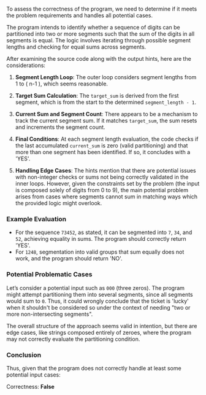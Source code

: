 To assess the correctness of the program, we need to determine if it meets the problem requirements and handles all potential cases.

The program intends to identify whether a sequence of digits can be partitioned into two or more segments such that the sum of the digits in all segments is equal. The logic involves iterating through possible segment lengths and checking for equal sums across segments.

After examining the source code along with the output hints, here are the considerations:

1. **Segment Length Loop**: The outer loop considers segment lengths from 1 to \( n-1 \), which seems reasonable.

2. **Target Sum Calculation**: The `target_sum` is derived from the first segment, which is from the start to the determined `segment_length - 1`.

3. **Current Sum and Segment Count**: There appears to be a mechanism to track the current segment sum. If it matches `target_sum`, the sum resets and increments the segment count.

4. **Final Conditions**: At each segment length evaluation, the code checks if the last accumulated `current_sum` is zero (valid partitioning) and that more than one segment has been identified. If so, it concludes with a 'YES'.

5. **Handling Edge Cases**: The hints mention that there are potential issues with non-integer checks or sums not being correctly validated in the inner loops. However, given the constraints set by the problem (the input is composed solely of digits from 0 to 9), the main potential problem arises from cases where segments cannot sum in matching ways which the provided logic might overlook.

### Example Evaluation
- For the sequence `73452`, as stated, it can be segmented into `7`, `34`, and `52`, achieving equality in sums. The program should correctly return 'YES'.
- For `1248`, segmentation into valid groups that sum equally does not work, and the program should return 'NO'.

### Potential Problematic Cases
Let’s consider a potential input such as `000` (three zeros). The program might attempt partitioning them into several segments, since all segments would sum to `0`. Thus, it could wrongly conclude that the ticket is 'lucky' when it shouldn't be considered so under the context of needing "two or more non-intersecting segments". 

The overall structure of the approach seems valid in intention, but there are edge cases, like strings composed entirely of zeroes, where the program may not correctly evaluate the partitioning condition.

### Conclusion
Thus, given that the program does not correctly handle at least some potential input cases:

Correctness: **False**
